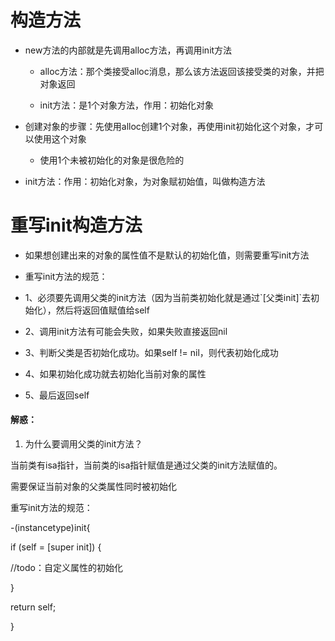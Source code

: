 # 构造方法

* new方法的内部就是先调用alloc方法，再调用init方法

  * alloc方法：那个类接受alloc消息，那么该方法返回该接受类的对象，并把对象返回

  * init方法：是1个对象方法，作用：初始化对象

* 创建对象的步骤：先使用alloc创建1个对象，再使用init初始化这个对象，才可以使用这个对象

  * 使用1个未被初始化的对象是很危险的

* init方法：作用：初始化对象，为对象赋初始值，叫做构造方法





# 重写init构造方法 

* 如果想创建出来的对象的属性值不是默认的初始化值，则需要重写init方法



* 重写init方法的规范：

* 1、必须要先调用父类的init方法（因为当前类初始化就是通过\`\[父类init\]\`去初始化），然后将返回值赋值给self

* 2、调用init方法有可能会失败，如果失败直接返回nil

* 3、判断父类是否初始化成功。如果self != nil，则代表初始化成功

* 4、如果初始化成功就去初始化当前对象的属性

* 5、最后返回self



#### 解惑：

1. 为什么要调用父类的init方法？

当前类有isa指针，当前类的isa指针赋值是通过父类的init方法赋值的。

需要保证当前对象的父类属性同时被初始化

重写init方法的规范：

-\(instancetype\)init{

 if \(self = \[super init\]\) {

 //todo：自定义属性的初始化

 }

 return self;

}



